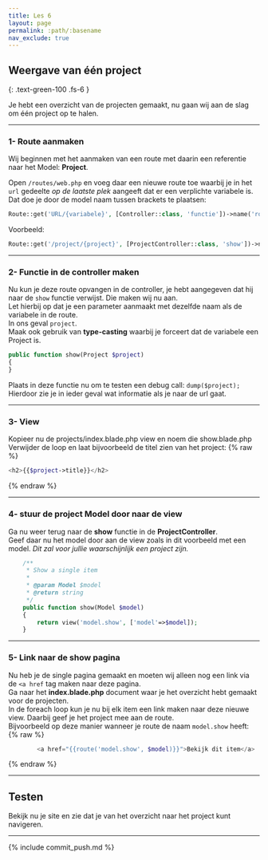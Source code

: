 ```yaml
---
title: Les 6
layout: page
permalink: :path/:basename
nav_exclude: true
---
```


## Weergave van één project
{: .text-green-100 .fs-6 }

Je hebt een overzicht van de projecten gemaakt, nu gaan wij aan de slag om één project op te halen.


---
### 1- Route aanmaken
Wij beginnen met het aanmaken van een route met daarin een referentie naar het Model: **Project**.

Open `/routes/web.php` en voeg daar een nieuwe route toe waarbij je in het `url` gedeelte _op de laatste plek_ aangeeft dat er een verplichte variabele is.    
Dat doe je door de model naam tussen brackets te plaatsen:  
```php
Route::get('URL/{variabele}', [Controller::class, 'functie'])->name('routenaam');
```
Voorbeeld:
```php
Route::get('/project/{project}', [ProjectController::class, 'show'])->name('project.show');
```

---
### 2- Functie in de controller maken
Nu kun je deze route opvangen in de controller, je hebt aangegeven dat hij naar de `show` functie verwijst. Die maken wij nu aan.  
Let hierbij op dat je een parameter aanmaakt met dezelfde naam als de variabele in de route.  
In ons geval `project`.  
Maak ook gebruik van **type-casting** waarbij je forceert dat de variabele een Project is.  
```php
public function show(Project $project)
{
}
```
Plaats in deze functie nu om te testen een debug call: `dump($project);`   
Hierdoor zie je in ieder geval wat informatie als je naar de url gaat.

---
### 3- View
Kopieer nu de projects/index.blade.php view en noem die show.blade.php
Verwijder de loop en laat bijvoorbeeld de titel zien van het project:
{% raw %}
```php
<h2>{{$project->title}}</h2>
```
{% endraw %}


---
### 4- stuur de project Model door naar de view
Ga nu weer terug naar de **show** functie in de **ProjectController**.  
Geef daar nu het model door aan de view zoals in dit voorbeeld met een model.  _Dit zal voor jullie waarschijnlijk een project zijn._  
```php
    /**
     * Show a single item
     * 
     * @param Model $model
     * @return string
     */
    public function show(Model $model)
    {
        return view('model.show', ['model'=>$model]);
    }
```


--- 
### 5- Link naar de show pagina
Nu heb je de single pagina gemaakt en moeten wij alleen nog een link via de `<a href` tag maken naar deze pagina.  
Ga naar het **index.blade.php** document waar je het overzicht hebt gemaakt voor de projecten.  
In de foreach loop kun je nu bij elk item een link maken naar deze nieuwe view. Daarbij geef je het project mee aan de route.  
Bijvoorbeeld op deze manier wanneer je route de naam `model.show` heeft:
{% raw %}
```php
        <a href="{{route('model.show', $model)}}">Bekijk dit item</a>
```
{% endraw %}


---
## Testen
Bekijk nu je site en zie dat je van het overzicht naar het project kunt navigeren. 

---

{% include commit_push.md %}


